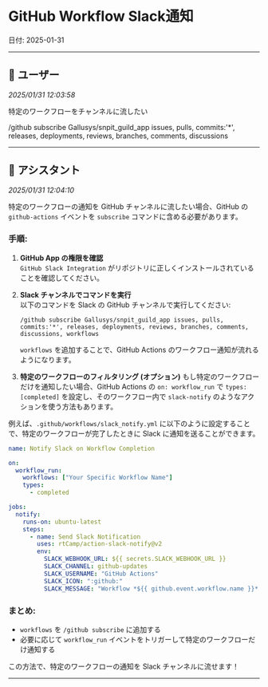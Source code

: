 # GitHub Workflow Slack通知

日付: 2025-01-31

---

## 👤 ユーザー
*2025/01/31 12:03:58*

特定のワークフローをチャンネルに流したい

/github subscribe Gallusys/snpit_guild_app issues, pulls, commits:'*', releases, deployments, reviews, branches,
comments, discussions

---

## 🤖 アシスタント
*2025/01/31 12:04:10*

特定のワークフローの通知を GitHub チャンネルに流したい場合、GitHub の `github-actions` イベントを `subscribe` コマンドに含める必要があります。

### 手順:
1. **GitHub App の権限を確認**  
   `GitHub Slack Integration` がリポジトリに正しくインストールされていることを確認してください。

2. **Slack チャンネルでコマンドを実行**  
   以下のコマンドを Slack の GitHub チャンネルで実行してください:

   ```
   /github subscribe Gallusys/snpit_guild_app issues, pulls, commits:'*', releases, deployments, reviews, branches, comments, discussions, workflows
   ```

   `workflows` を追加することで、GitHub Actions のワークフロー通知が流れるようになります。

3. **特定のワークフローのフィルタリング (オプション)**
   もし特定のワークフローだけを通知したい場合、GitHub Actions の `on: workflow_run` で `types: [completed]` を設定し、そのワークフロー内で `slack-notify` のようなアクションを使う方法もあります。

例えば、`.github/workflows/slack_notify.yml` に以下のように設定することで、特定のワークフローが完了したときに Slack に通知を送ることができます。

```yaml
name: Notify Slack on Workflow Completion

on:
  workflow_run:
    workflows: ["Your Specific Workflow Name"]
    types:
      - completed

jobs:
  notify:
    runs-on: ubuntu-latest
    steps:
      - name: Send Slack Notification
        uses: rtCamp/action-slack-notify@v2
        env:
          SLACK_WEBHOOK_URL: ${{ secrets.SLACK_WEBHOOK_URL }}
          SLACK_CHANNEL: github-updates
          SLACK_USERNAME: "GitHub Actions"
          SLACK_ICON: ":github:"
          SLACK_MESSAGE: "Workflow *${{ github.event.workflow.name }}* has completed! :rocket:"
```

### まとめ:
- `workflows` を `/github subscribe` に追加する
- 必要に応じて `workflow_run` イベントをトリガーして特定のワークフローだけ通知する

この方法で、特定のワークフローの通知を Slack チャンネルに流せます！

---
